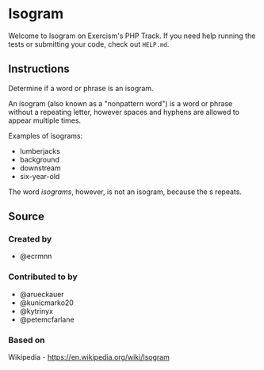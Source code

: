 # Isogram

Welcome to Isogram on Exercism's PHP Track.
If you need help running the tests or submitting your code, check out `HELP.md`.

## Instructions

Determine if a word or phrase is an isogram.

An isogram (also known as a "nonpattern word") is a word or phrase without a repeating letter, however spaces and hyphens are allowed to appear multiple times.

Examples of isograms:

- lumberjacks
- background
- downstream
- six-year-old

The word *isograms*, however, is not an isogram, because the s repeats.

## Source

### Created by

- @ecrmnn

### Contributed to by

- @arueckauer
- @kunicmarko20
- @kytrinyx
- @petemcfarlane

### Based on

Wikipedia - https://en.wikipedia.org/wiki/Isogram